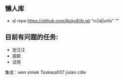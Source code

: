 ## 懒人库
* ql repo https://github.com/lksky8/jb.git "rc|dj|utils" ""

## 目前有问题的任务:
* 宠汪汪
* 提额
* 试用

集成：wen smiek Tsukasa007 jiulan cdle
